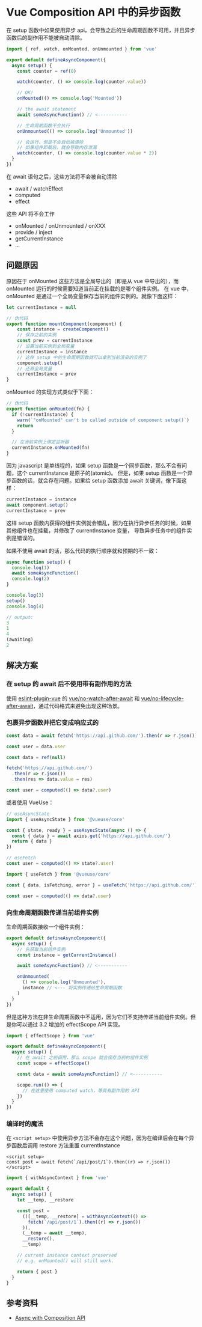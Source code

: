 # Vue Composition API 中的异步函数

在 setup 函数中如果使用异步 api，会导致之后的生命周期函数不可用，并且异步函数后的副作用不能被自动清除。

```typescript
import { ref, watch, onMounted, onUnmounted } from 'vue'

export default defineAsyncComponent({
  async setup() {
    const counter = ref(0)

    watch(counter, () => console.log(counter.value))

    // OK!
    onMounted(() => console.log('Mounted'))

    // the await statement
    await someAsyncFunction() // <-----------

    // 生命周期函数不会执行
    onUnmounted(() => console.log('Unmounted'))

    // 会运行，但是不会自动被清除
    // 如果组件卸载后，就会导致内存泄漏
    watch(counter, () => console.log(counter.value * 2))
  }
})
```

在 await 语句之后，这些方法将不会被自动清除

+ await / watchEffect
+ computed
+ effect

这些 API 将不会工作

+ onMounted / onUnmounted / onXXX
+ provide / inject
+ getCurrentInstance
+ ...

## 问题原因

原因在于 onMounted 这些方法是全局导出的（即是从 vue 中导出的），而 onMounted 运行的时候需要知道当前正在挂载的是哪个组件实例。
在 vue 中，onMounted 是通过一个全局变量保存当前的组件实例的。就像下面这样：

```typescript
let currentInstance = null

// 伪代码
export function mountComponent(component) {
    const instance = createComponent()
    // 保存之前的实例
    const prev = currentInstance
    // 设置当前实例到全局变量
    currentInstance = instance
    // 这样 setup 中的生命周期函数就可以拿到当前渲染的实例了
    component.setup()
    // 还原全局变量
    currentInstance = prev
}
```

onMounted 的实现方式类似于下面：

```typescript
// 伪代码
export function onMounted(fn) {
  if (!currentInstance) {
    warn(`"onMounted" can't be called outside of component setup()`)
    return
  }

  // 在当前实例上绑定监听器
  currentInstance.onMounted(fn)
}
```

因为 javascript 是单线程的，如果 setup 函数是一个同步函数，那么不会有问题，这个 currentInstance 是原子的(atomic)。
但是，如果 setup 函数是一个异步函数的话，就会存在问题。如果给 setup 函数添加 await 关键词，像下面这样：

```typescript
currentInstance = instance
await component.setup()
currentInstance = prev
```

这样 setup 函数内获得的组件实例就会错乱，因为在执行异步任务的时候，如果其他组件也在挂载，并修改了 currentInstance 变量，
导致异步任务中的组件实例是错误的。

如果不使用 await 的话，那么代码的执行顺序就和预期的不一致：

```typescript
async function setup() {
  console.log(1)
  await someAsyncFunction()
  console.log(2)
}

console.log(3)
setup()
console.log(4)
```

```typescript
// output:
3
1
4
(awaiting)
2
```

## 解决方案

### 在 setup 的 await 后不使用带有副作用的方法

使用 [eslint-plugin-vue](https://eslint.vuejs.org/) 的 [vue/no-watch-after-await](https://eslint.vuejs.org/rules/no-watch-after-await.html) 和
[vue/no-lifecycle-after-await](https://eslint.vuejs.org/rules/no-lifecycle-after-await.html)，通过代码格式来避免出现这种场景。

### 包裹异步函数并把它变成响应式的

```typescript
const data = await fetch('https://api.github.com/').then(r => r.json())

const user = data.user
```

```typescript
const data = ref(null)

fetch('https://api.github.com/')
  .then(r => r.json())
  .then(res => data.value = res)

const user = computed(() => data?.user)
```

或者使用 VueUse：

```typescript
// useAsyncState
import { useAsyncState } from '@vueuse/core'

const { state, ready } = useAsyncState(async () => {
  const { data } = await axios.get('https://api.github.com/')
  return { data }
})

// useFetch
const user = computed(() => state?.user)

import { useFetch } from '@vueuse/core'

const { data, isFetching, error } = useFetch('https://api.github.com/')

const user = computed(() => data?.user)
```

### 向生命周期函数传递当前组件实例

生命周期函数接收一个组件实例：

```typescript
export default defineAsyncComponent({
  async setup() {
    // 先获取当前组件实例
    const instance = getCurrentInstance()

    await someAsyncFunction() // <-----------

    onUnmounted(
      () => console.log('Unmounted'),
      instance // <--- 将实例传递给生命周期函数
    )
  }
})
```

但是这种方法在非生命周期函数中不适用，因为它们不支持传递当前组件实例。但是你可以通过 3.2 增加的 effectScope API 实现。

```typescript
import { effectScope } from 'vue'

export default defineAsyncComponent({
  async setup() {
    // 在 await 之前调用，那么 scope 就会保存当前的组件实例
    const scope = effectScope()

    const data = await someAsyncFunction() // <-----------

    scope.run(() => {
      // 在这里使用 computed watch，等具有副作用的 API
    })
  }
})
```

### 编译时的魔法

在 `<script setup>` 中使用异步方法不会存在这个问题，因为在编译后会在每个异步函数后调用 restore 方法重置 currentInstance

```Vue
<script setup>
const post = await fetch(`/api/post/1`).then((r) => r.json())
</script>
```

```ts
import { withAsyncContext } from 'vue'

export default {
  async setup() {
    let __temp, __restore

    const post =
      (([__temp, __restore] = withAsyncContext(() =>
        fetch(`/api/post/1`).then((r) => r.json())
      )),
      (__temp = await __temp),
      __restore(),
      __temp)

    // current instance context preserved
    // e.g. onMounted() will still work.

    return { post }
  }
}
```

## 参考资料

+ [Async with Composition API](https://antfu.me/posts/async-with-composition-api)
